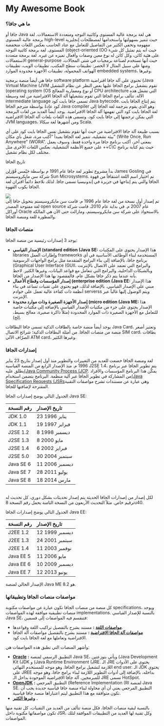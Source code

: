 # My Awesome Book

### **ما هي جافا؟**

جافا أو Java هي لغة برمجة عالية المستوى وكائنية التوجه ومتعددة الاستعمالات. لغة برمجة عالية المستوى high-level حيث تتميز بسهولتها واستخدامها لمصطلحات إنجليزية مفهومة وتخفي الكثير من التفاصيل للتعامل مع عتاد الحاسب بعكس اللغات منخفضة المستوى. لغة برمجة كائنية التوجه \(object-oriented \(OO حيث أنه يتم تمثيل كل شيء على هئية كائن، وكل كائن له نوع معين وصفات وأفعال تميزه عن غيره. لغة برمجة متعددة الاستعمالات general-purpose حيث أنها تستخدم لصناعة برمجيات في شتى المجالات، ومنها على سبيل المثال لا الحصر: تطبيقات سطح المكتب، تطبيقات الويب، تطبيقات الهواتف المحمولة، تطبيقات الأجهزة محدودة الموارد embedded systems، وغيرها.

جافا هي أيضاً منصة برمجية software platform تحتوي على آلة جافا افتراضية \(Java Virtual Machine \(JVM تقوم بتشغيل برامج الجافا عليها بغض النظر عن نظام التشغيل \(operating system \(OS أو نوع ومعمارية المعالج CPU architecture التي تشغل هذه الآلة. تتألف برامج الجافا التي تقوم بتشغيلها آلة الجافا الافتراضية من لغة وسيطة intermediate language تسمى جافا بايت كود Java bytecode. يتم إنتاج الجافا بايت كود عادةً بواسطة مترجم الجافا Java compiler وهو الذي يقوم بترجمة لغة الجافا إلى لغة الجافا بايت كود التي تفهمها آلة الجافا الافتراضية. يوجد أيضاً العديد من لغات البرمجة التي يمكن ترجمتها إلى جافا بايت كود، وتسمى هذه اللغات بلغات آلة الجافا الافتراضية JVM languages، ومن أشهرها لغة سكالا Scala.

بسبب طبيعة آلة جافا الافتراضية من حيث أنها تقوم بتشغيل نفس الجافا بايت كود على أي بيئة تشغيلية، تتميز لغة الجافا بمبدأ “أكتب مرة، شغل بأي مكان” \(Write Once, Run Anywhere” \(WORA”. بمعنى آخر، أكتب برنامج جافا مرة واحدة فقط، وسوف يعمل على جميع الأنظمة التشغيلية، بعكس اللغات الأخرى مثل ++C\C حيث يتم كتابة برنامج مختلف لكل نظام تشغيل.

تاريخ الجافا

بدأ مشروع تطوير لغة جافا عام 1991 م بواسطة جَيْمس قُوْزلِن James Gosling في شركة سن مايكروسيستم Sun Microsystems. تم اختيار اسم اللغة اشتقاقاً من قهوة الجافا والتي يتم إنتاجها في جزيرة في إندونيسيا تسمى جافا. لذلك نلاحظ دائماً اقتران لغة الجافا بكوب القهوة.

![](https://fouad.io/wp-content/uploads/2017/01/java_logo.png)  
تم إصدار أول نسخة من لغة جافا عام 1996 م. قامت سن مايكروسيستم بتحويل جافا إلى لغة مفتوحة المصدر open source عام 2007 م. في بداية عام 2010، قامت شركة أوراكل Oracle بالاستحواذ على شركة سن مايكروسيستم، ومازالت حتى الآن هي المالكة والمطورة للغة ومنصة الجافا.

### منصات الجافا

يوجد 3 إصدارات رئيسية من منصة الجافا:

* **الإصدار القياسي \(standard edition \(Java SE:**
  هذا الإصدار يحتوي على المكتبات libraries وإطارات العمل frameworks المستخدمة لبناء الوظائف الأساسية في أي برنامج جافا، بالإضافة إلى بناء البرامج المتقدمة مثل برامج الواجهات الرسومية \(Graphical User Interface \(GUII، والبرامج التي تعتمد على الاتصال بالإنترنت وبالشبكات الداخلية، والبرامج التي تتعامل مع قواعد البيانات، وغيرها الكثير. لاحظ بأنه عندما يتم ذكر جافا بشكل عام، فالمقصود بها هذا الإصدار من الجافا.
* **إصدار المؤسسات وقطاع الأعمال \(enterprise edition \(Java EE:**
  هذا الإصدار مبني على الإصدار القياسي. بالإضافة لذلك، فهو يحتوي على تقنيات تساعد في بناء أنظمة ذات كفاءة عالية تعمل على خوادم serverss ويتم الوصول إليها غالباً عبر الإنترنت.
* **إصدار الأجهزة الصغيرة وذات موارد محدودة \(micro edition \(Java ME:**
  هذا الإصدار يحتوي على جزء من مكتبات الإصدار القياسي
   بالإضافة إلى مكتبات خاصة للتعامل مع الأجهزة الصغيرة ذات الموارد المحدودة \(مثلاً ذاكرة صغيرة، معالج بسيط، إلخ\).

يوجد أيضاً منصة خاصة بالطاقات الذكية تسمى جافا البطاقات Java Card، وتعتبر أصغر منصة من منصات الجافا. من أمثلة البطافات الذكية؛ شرائح الاتصال SIM card، بطاقات الصرّاف الآلي ATM card، وغيرها الكثير.

### إصدارات الجافا

لغة ومنصة الجافا خضعت للعديد من التغييرات والتطوير منذ أول إصدار بتاريخ 23 يناير 1996 م. منذ الإصدار الرابع من المنصة القياسية J2SE 1.4، يتم تطوير الجافا عبر برنامج يطلق عليه[\(Java Community Process \(JCP](https://jcp.org/en/home/index). يمكّن هذا البرنامج المؤسسات والأفراد من المشاركة في تطوير الجافا عبر آلية منظمة. البرنامج يتضمن استخدام[\(Java Specification Requests \(JSRs](https://jcp.org/en/jsr/all)وهي عبارة عن مستندات تشرح مواصفات التقنية المقترحة لإضافتها للجافا.

الجدول التالي يوضح إصدارات الجافا Java SE:

| رقم النسخة | تاريخ الإصدار |
| :--- | :--- |
| JDK 1.0 | 23 يناير 1996 |
| JDK 1.1 | 19 فبراير 1997 |
| J2SE 1.2 | 8 ديسمبر 1998 |
| J2SE 1.3 | 8 مايو 2000 |
| J2SE 1.4 | 6 فبراير 2002 |
| J2SE 5.0 | 30 سبتمبر 2004 |
| Java SE 6 | 11 ديسمبر 2006 |
| Java SE 7 | 28 يوليو 2011 |
| Java SE 8 | 18 مارس 2014 |

###### 

لكل إصدار من إصدارات الجافا الحديثة يتم إصدار تحديثات بشكل دوري، كل تحديث له ترقيم خاص. مثلاً التحديث الأربعون من النسخة الثامنة يحمل رقم النسخة 8u40.

الجدول التالي يوضح إصدارات الجافا Java EE:

| رقم النسخة | تاريخ الإصدار |
| :--- | :--- |
| J2EE 1.2 | 12 ديسمبر 1999 |
| J2EE 1.3 | 24 سبتمبر 2001 |
| J2EE 1.4 | 11 نوفمبر 2003 |
| Java EE 5 | 11 مايو 2006 |
| Java EE 6 | 10 ديسمبر 2009 |
| Java EE 7 | 12 يونيو 2013 |

الإصدار الحالي لمنصة Java ME هو 8.2.

### مواصفات منصات الجافا وتطبيقاتها

كل منصة من منصات الجافا تكون عبارة عن مواصفات مكتوبة specifications، ويوجد منصات تطبيقية موافقة لهذه المواصفات implementations. بالنسبة للإصدار القياسي Java SE، فتنقسم فيه المواصفات إلى قسمين:

* [**مواصفات اللغة**](https://docs.oracle.com/javase/specs/jls/se8/html/index.html)
  **:**
  مستند يشرح بالتفصيل تراكيب اللغة وقواعدها.
* [**مواصفات آلة الجافا الافتراضية**](https://docs.oracle.com/javase/specs/jvms/se8/html/index.html)
  **:**
  مستند يشرح بالتفصيل مواصفات آلة الجافا الافتراضية وتعاملها مع لغة الجافا بايت كود.

وأشهر المنصات التي تطبق هذه المواصفات هي:

* [**Oracle**](http://www.oracle.com/technetwork/java/javase/downloads/index.html)
  **:**
  التطبيق الرسمي لمنصة Java SE، ويأتي بتوزعتين \(Java Development Kit \(JDK و \(Java Runtime Environment \(JRE. الـ JRE يحتوي على الأدوات اللازمة لتشغيل برامج الجافا، وهو موجه للمستخدم النهائي end user. الـ JDK يحتوي على JREE بداخله، بالإضافة إلى أدوات التطوير اللازمة لبناء برامج جافا، وهو موجه للمبرمجين. آلة جافا الافتراضية الموجودة بداخل الـ JRE تسمى HotSpot.
* [**OpenJDK**](http://openjdk.java.net/)
  **:**
  التطبيق المرجعي \(Reference Implementation \(RI لمنصة Java SE. التطبيق المرجعي يعني أن أي محاولة لبناء منصة جافا
   قياسية جديدة يجب أن تكون متوافقة مع هذا التطبيق ليتم اعتباراها منصة جافا قياسية.
* [**وغيرها الكثير**](https://en.wikipedia.org/wiki/List_of_Java_virtual_machines)
  **.**

بالنسبة لبقية منصات الجافا، فكل منصة تتألف من العديد من التقنيات، كل تقنية منها تكون مواصفاتها مكتوبة داخل JSR، وكل تقنية لها العديد من التطبيقات الموافقة لتلك المواصفات.

